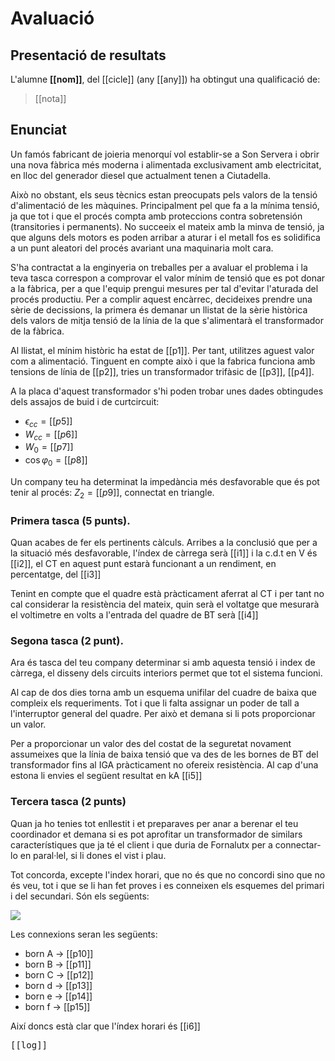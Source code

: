 # Avaluació

## Presentació de resultats

L'alumne **[[nom]]**, del [[cicle]] (any [[any]]) ha obtingut una qualificació de: 

> [[nota]]


## Enunciat

Un famós fabricant de joieria menorquí vol establir-se a Son Servera 
i obrir una nova fàbrica més moderna i alimentada exclusivament amb
electricitat, en lloc del generador diesel que actualment tenen a 
Ciutadella.

Això no obstant, els seus tècnics estan preocupats pels valors de la
tensió d'alimentació de les màquines. Principalment pel que fa a la 
mínima tensió, ja que tot i que el procés compta amb proteccions contra 
sobretensión (transitories i permanents).
No succeeix el mateix amb la minva de tensió, ja que alguns dels 
motors es poden arribar a aturar i el metall fos es solidifica a un punt
aleatori del procés avariant una maquinaria molt cara.

S'ha contractat a la enginyeria on treballes per a avaluar el 
problema i la teva tasca correspon a comprovar el valor mínim de tensió
que es pot donar a la fàbrica, per a que l'equip prengui mesures per
tal d'evitar l'aturada del procés productiu.
Per a complir aquest encàrrec, decideixes prendre una sèrie de
decissions, la primera és demanar un llistat de la sèrie històrica dels
valors de mitja tensió de la línia de la que s'alimentarà el 
transformador de la fàbrica.

Al llistat, el mínim històric ha estat de [[p1]]. Per 
tant, utilitzes aguest valor com a alimentació. Tinguent en compte això 
i que la fabrica funciona amb tensions de línia de [[p2]], tries un
transformador trifàsic de [[p3]], [[p4]].

A la placa d'aquest transformador s'hi poden trobar unes dades
obtingudes dels assajos de buid i de curtcircuit:

- $\epsilon_{cc} = [[p5]]$
- $W_{cc} = [[p6]]$
- $W_0 = [[p7]]$
- $\cos\varphi_0 = [[p8]]$

Un company teu ha determinat la impedància més desfavorable que és pot
tenir al procés: $Z_2 = [[p9]]$, connectat en triangle.


### Primera tasca (5 punts). 

Quan acabes de fer els pertinents càlculs. Arribes a la conclusió que
per a la situació més desfavorable, l'índex de càrrega serà [[i1]] i 
la c.d.t en V és [[i2]], el CT en aquest punt estarà funcionant a un 
rendiment, en percentatge, del [[i3]]

Tenint en compte que el quadre està pràcticament aferrat al CT i per
tant no cal considerar la resistència del mateix, quin serà el voltatge
que mesurarà el voltimetre en volts a l'entrada del quadre de BT serà 
[[i4]]

### Segona tasca (2 punt).

Ara és tasca del teu company determinar si amb aquesta tensió i index
de càrrega, el disseny dels circuits interiors permet que tot el
sistema funcioni.

Al cap de dos dies torna amb un esquema unifilar del cuadre de baixa
que compleix els requeriments. Tot i que li falta assignar un poder de
tall a l'interruptor general del quadre. Per això et demana si li pots
proporcionar un valor.

Per a proporcionar un valor des del costat de la seguretat novament 
assumeixes que la línia de baixa tensió que va des de les bornes de BT
del transformador fins al IGA pràcticament no ofereix resistència. 
Al cap d'una estona li envies el següent resultat en kA [[i5]]

### Tercera tasca (2 punts)

Quan ja ho tenies tot enllestit i et preparaves per anar a berenar el
teu coordinador et demana si es pot aprofitar un transformador de
similars característiques que ja té el client i que duria de Fornalutx
per a connectar-lo en paral·lel, si li dones el vist i plau.

Tot concorda, excepte l'index horari, que no és que no concordi sino
que no és veu, tot i que se li han fet proves i es conneixen els 
esquemes del primari i del secundari. Són els següents:

![](img/index_horari.png)

Les connexions seran les següents:
- born A → [[p10]]
- born B → [[p11]]
- born C → [[p12]]
- born d → [[p13]]
- born e → [[p14]]
- born f → [[p15]]

Així doncs està clar que l'índex horari és [[i6]]

<pre>
[[log]]
</pre>